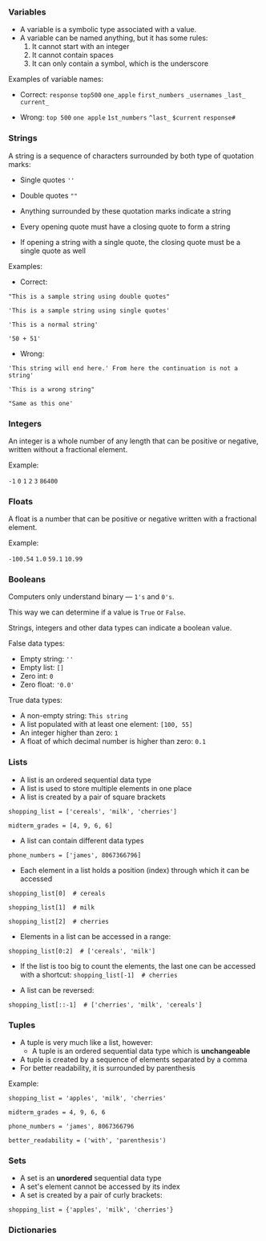 ### Variables
- A variable is a symbolic type associated with a value.
- A variable can be named anything, but it has some rules:
    1. It cannot start with an integer
    2. It cannot contain spaces
    3. It can only contain a symbol, which is the underscore

Examples of variable names:
- Correct:
`response`
`top500`
`one_apple`
`first_numbers`
`_usernames`
`_last_`
`current_`


- Wrong:
`top 500`
`one apple`
`1st_numbers`
`^last_`
`$current`
`response#`

### Strings
A string is a sequence of characters surrounded by both type of quotation marks:
- Single quotes `''`
- Double quotes `""`

- Anything surrounded by these quotation marks indicate a string
- Every opening quote must have a closing quote to form a string
- If opening a string with a single quote, the closing quote must be a single quote as well

Examples:
- Correct:

`"This is a sample string using double quotes"`

`'This is a sample string using single quotes'`

`'This is a normal string'`

`'50 + 51'`

- Wrong:

`'This string will end here.' From here the continuation is not a string'`

`'This is a wrong string"`

`"Same as this one'`



### Integers
An integer is a whole number of any length that can be positive or negative, written without a fractional element.

Example:

`-1` `0` `1` `2` `3` `86400`

### Floats
A float is a number that can be positive or negative written with a fractional element.

Example:

`-100.54` `1.0` `59.1` `10.99`

### Booleans
Computers only understand binary — `1's` and `0's`.

This way we can determine if a value is `True` or `False`.

Strings, integers and other data types can indicate a boolean value.

False data types:
- Empty string: `''`
- Empty list: `[]`
- Zero int: `0`
- Zero float: `'0.0'`

True data types:
- A non-empty string: `This string`
- A list populated with at least one element: `[100, 55]`
- An integer higher than zero: `1`
- A float of which decimal number is higher than zero: `0.1`

### Lists
- A list is an ordered sequential data type
- A list is used to store multiple elements in one place
- A list is created by a pair of square brackets

`shopping_list = ['cereals', 'milk', 'cherries']`

`midterm_grades = [4, 9, 6, 6]`

- A list can contain different data types

`phone_numbers = ['james', 8067366796]`

- Each element in a list holds a position (index) through which it can be accessed

`shopping_list[0]  # cereals`

`shopping_list[1]  # milk`

`shopping_list[2]  # cherries`

- Elements in a list can be accessed in a range:

`shopping_list[0:2]  # ['cereals', 'milk']`

- If the list is too big to count the elements, the last one can be accessed with a shortcut:
`shopping_list[-1]  # cherries`


- A list can be reversed:

`shopping_list[::-1]  # ['cherries', 'milk', 'cereals']`



### Tuples
- A tuple is very much like a list, however:
  - A tuple is an ordered sequential data type which is **unchangeable**
- A tuple is created by a sequence of elements separated by a comma
- For better readability, it is surrounded by parenthesis

Example:

`shopping_list = 'apples', 'milk', 'cherries'`

`midterm_grades = 4, 9, 6, 6`

`phone_numbers = 'james', 8067366796`

`better_readability = ('with', 'parenthesis')`

### Sets
- A set is an **unordered** sequential data type
- A set's element cannot be accessed by its index
- A set is created by a pair of curly brackets:

`shopping_list = {'apples', 'milk', 'cherries'}`

### Dictionaries